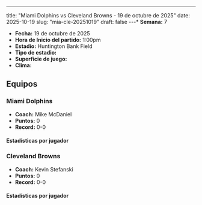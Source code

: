 ---
title: "Miami Dolphins vs Cleveland Browns - 19 de octubre de 2025"
date: 2025-10-19
slug: "mia-cle-20251019"
draft: false
---* **Semana:** 7
* **Fecha:** 19 de octubre de 2025
* **Hora de Inicio del partido:** 1:00pm
* **Estadio:** Huntington Bank Field
* **Tipo de estadio:** 
* **Superficie de juego:** 
* **Clima:** 

## Equipos


### Miami Dolphins
* **Coach:** Mike McDaniel
* **Puntos:** 0
* **Record:** 0-0

#### Estadísticas por jugador
### Cleveland Browns
* **Coach:** Kevin Stefanski
* **Puntos:** 0
* **Record:** 0-0

#### Estadísticas por jugador
